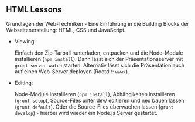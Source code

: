 ## HTML Lessons

Grundlagen der Web-Techniken - Eine Einführung in die Building Blocks der Webseitenerstellung: HTML, CSS und JavaScript.

- Viewing:

    Einfach den Zip-Tarball runterladen, entpacken und die Node-Module installieren (`npm install`). Dann lässt sich
    der Präsentationsserver mit `grunt server watch` starten. Alternativ lässt sich die Präsentation auch
    auf einen Web-Server deployen (Rootdir: `www/`).

- Editing:

    Node-Module installieren (`npm install`), Abhängikeiten installieren (`grunt setup`), Source-Files unter
    dev/ editieren und neu bauen lassen (`grunt default`). Oder die Source-Files überwachen lassen (`grunt develop`) -
    hierbei wird wieder ein Node.js Server gestartet.
